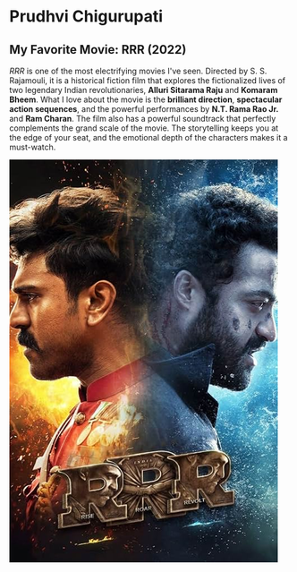 # Prudhvi Chigurupati

## My Favorite Movie: RRR (2022)

*RRR* is one of the most electrifying movies I've seen. Directed by S. S. Rajamouli, it is a historical fiction film that explores the fictionalized lives of two legendary Indian revolutionaries, **Alluri Sitarama Raju** and **Komaram Bheem**. What I love about the movie is the **brilliant direction**, **spectacular action sequences**, and the powerful performances by **N.T. Rama Rao Jr.** and **Ram Charan**. The film also has a powerful soundtrack that perfectly complements the grand scale of the movie. The storytelling keeps you at the edge of your seat, and the emotional depth of the characters makes it a must-watch.

![N.T. Rama Rao Jr. in RRR](image.png)
